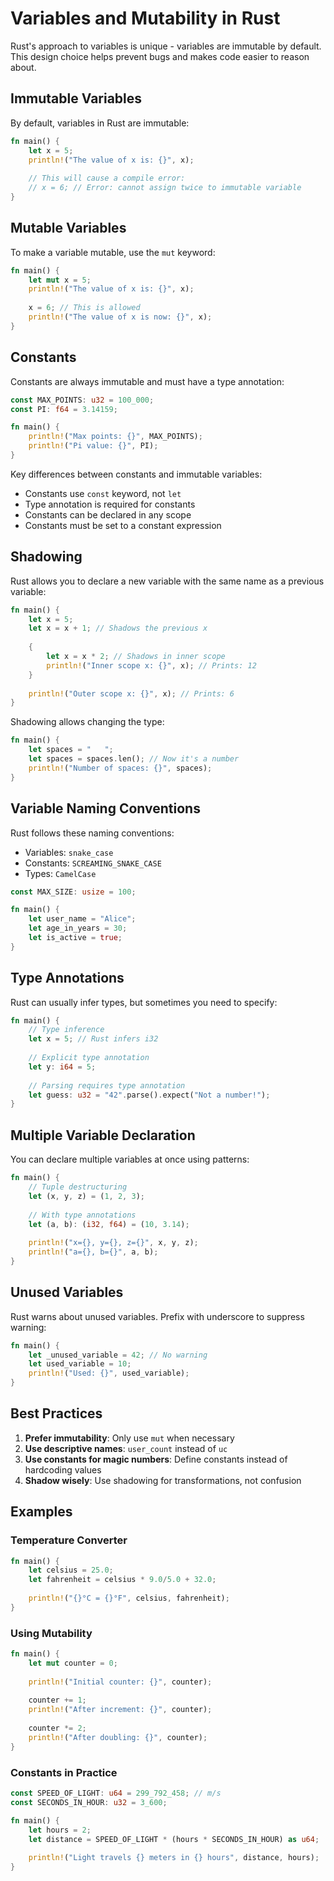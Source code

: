 # Variables and Mutability in Rust

Rust's approach to variables is unique - variables are immutable by default. This design choice helps prevent bugs and makes code easier to reason about.

## Immutable Variables

By default, variables in Rust are immutable:

```rust
fn main() {
    let x = 5;
    println!("The value of x is: {}", x);
    
    // This will cause a compile error:
    // x = 6; // Error: cannot assign twice to immutable variable
}
```

## Mutable Variables

To make a variable mutable, use the `mut` keyword:

```rust
fn main() {
    let mut x = 5;
    println!("The value of x is: {}", x);
    
    x = 6; // This is allowed
    println!("The value of x is now: {}", x);
}
```

## Constants

Constants are always immutable and must have a type annotation:

```rust
const MAX_POINTS: u32 = 100_000;
const PI: f64 = 3.14159;

fn main() {
    println!("Max points: {}", MAX_POINTS);
    println!("Pi value: {}", PI);
}
```

Key differences between constants and immutable variables:
- Constants use `const` keyword, not `let`
- Type annotation is required for constants
- Constants can be declared in any scope
- Constants must be set to a constant expression

## Shadowing

Rust allows you to declare a new variable with the same name as a previous variable:

```rust
fn main() {
    let x = 5;
    let x = x + 1; // Shadows the previous x
    
    {
        let x = x * 2; // Shadows in inner scope
        println!("Inner scope x: {}", x); // Prints: 12
    }
    
    println!("Outer scope x: {}", x); // Prints: 6
}
```

Shadowing allows changing the type:
```rust
fn main() {
    let spaces = "   ";
    let spaces = spaces.len(); // Now it's a number
    println!("Number of spaces: {}", spaces);
}
```

## Variable Naming Conventions

Rust follows these naming conventions:
- Variables: `snake_case`
- Constants: `SCREAMING_SNAKE_CASE`
- Types: `CamelCase`

```rust
const MAX_SIZE: usize = 100;

fn main() {
    let user_name = "Alice";
    let age_in_years = 30;
    let is_active = true;
}
```

## Type Annotations

Rust can usually infer types, but sometimes you need to specify:

```rust
fn main() {
    // Type inference
    let x = 5; // Rust infers i32
    
    // Explicit type annotation
    let y: i64 = 5;
    
    // Parsing requires type annotation
    let guess: u32 = "42".parse().expect("Not a number!");
}
```

## Multiple Variable Declaration

You can declare multiple variables at once using patterns:

```rust
fn main() {
    // Tuple destructuring
    let (x, y, z) = (1, 2, 3);
    
    // With type annotations
    let (a, b): (i32, f64) = (10, 3.14);
    
    println!("x={}, y={}, z={}", x, y, z);
    println!("a={}, b={}", a, b);
}
```

## Unused Variables

Rust warns about unused variables. Prefix with underscore to suppress warning:

```rust
fn main() {
    let _unused_variable = 42; // No warning
    let used_variable = 10;
    println!("Used: {}", used_variable);
}
```

## Best Practices

1. **Prefer immutability**: Only use `mut` when necessary
2. **Use descriptive names**: `user_count` instead of `uc`
3. **Use constants for magic numbers**: Define constants instead of hardcoding values
4. **Shadow wisely**: Use shadowing for transformations, not confusion

## Examples

### Temperature Converter
```rust
fn main() {
    let celsius = 25.0;
    let fahrenheit = celsius * 9.0/5.0 + 32.0;
    
    println!("{}°C = {}°F", celsius, fahrenheit);
}
```

### Using Mutability
```rust
fn main() {
    let mut counter = 0;
    
    println!("Initial counter: {}", counter);
    
    counter += 1;
    println!("After increment: {}", counter);
    
    counter *= 2;
    println!("After doubling: {}", counter);
}
```

### Constants in Practice
```rust
const SPEED_OF_LIGHT: u64 = 299_792_458; // m/s
const SECONDS_IN_HOUR: u32 = 3_600;

fn main() {
    let hours = 2;
    let distance = SPEED_OF_LIGHT * (hours * SECONDS_IN_HOUR) as u64;
    
    println!("Light travels {} meters in {} hours", distance, hours);
}
```